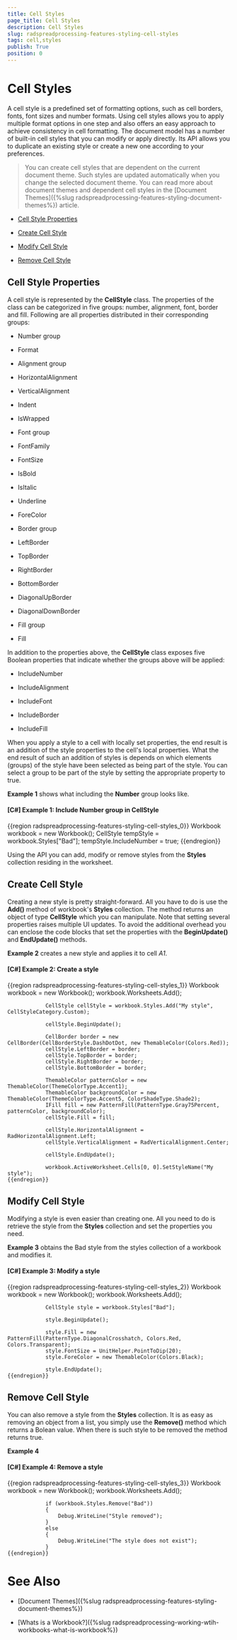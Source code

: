 ```yaml
---
title: Cell Styles
page_title: Cell Styles
description: Cell Styles
slug: radspreadprocessing-features-styling-cell-styles
tags: cell,styles
publish: True
position: 0
---
```


# Cell Styles



A cell style is a predefined set of formatting options, such as cell borders, fonts, font sizes and number formats. Using cell styles allows you to apply multiple format options in one step and also offers an easy approach to achieve consistency in cell formatting. The document model has a number of built-in cell styles that you can modify or apply directly. Its API allows you to duplicate an existing style or create a new one according to your preferences.
      

>You can create cell styles that are dependent on the current document theme. Such styles are updated automatically when you change the selected document theme. You can read more about document themes and dependent cell styles in the [Document Themes]({%slug radspreadprocessing-features-styling-document-themes%}) article.
        

* [Cell Style Properties](#cell-style-properties)

* [Create Cell Style](#create-cell-style)

* [Modify Cell Style](#modify-cell-style)

* [Remove Cell Style](#remove-cell-style)

## Cell Style Properties

A cell style is represented by the __CellStyle__ class. The properties of the class can be categorized in five groups: number, alignment, font, border and fill. Following are all properties distributed in their corresponding groups:
        

* Number group

* Format

* Alignment group

* HorizontalAlignment

* VerticalAlignment

* Indent

* IsWrapped

* Font group

* FontFamily

* FontSize

* IsBold

* IsItalic

* Underline

* ForeColor

* Border group

* LeftBorder

* TopBorder

* RightBorder

* BottomBorder

* DiagonalUpBorder

* DiagonalDownBorder

* Fill group

* Fill

In addition to the properties above, the __CellStyle__ class exposes five Boolean properties that indicate whether the groups above will be applied:
        

* IncludeNumber

* IncludeAlignment

* IncludeFont

* IncludeBorder

* IncludeFill

When you apply a style to a cell with locally set properties, the end result is an addition of the style properties to the cell's local properties. What the end result of such an addition of styles is depends on which elements (groups) of the style have been selected as being part of the style. You can select a group to be part of the style by setting the appropriate property to true.
        

__Example 1__ shows what including the __Number__ group looks like.
        

#### __[C#] Example 1: Include Number group in CellStyle__

{{region radspreadprocessing-features-styling-cell-styles_0}}
	            Workbook workbook = new Workbook();
	            CellStyle tempStyle = workbook.Styles["Bad"];
	            tempStyle.IncludeNumber = true;
	{{endregion}}



Using the API you can add, modify or remove styles from the __Styles__ collection residing in the worksheet.
        

## Create Cell Style

Creating a new style is pretty straight-forward. All you have to do is use the __Add()__ method of workbook's __Styles__ collection. The method returns an object of type __CellStyle__ which you can manipulate. Note that setting several properties raises multiple UI updates. To avoid the additional overhead you can enclose the code blocks that set the properties with the __BeginUpdate()__ and __EndUpdate()__ methods.
        

__Example 2__ creates a new style and applies it to cell *A1*.
        

#### __[C#] Example 2: Create a style__

{{region radspreadprocessing-features-styling-cell-styles_1}}
	            Workbook workbook = new Workbook();
	            workbook.Worksheets.Add();
	
	            CellStyle cellStyle = workbook.Styles.Add("My style", CellStyleCategory.Custom);
	
	            cellStyle.BeginUpdate();
	
	            CellBorder border = new CellBorder(CellBorderStyle.DashDotDot, new ThemableColor(Colors.Red));
	            cellStyle.LeftBorder = border;
	            cellStyle.TopBorder = border;
	            cellStyle.RightBorder = border;
	            cellStyle.BottomBorder = border;
	
	            ThemableColor patternColor = new ThemableColor(ThemeColorType.Accent1);
	            ThemableColor backgroundColor = new ThemableColor(ThemeColorType.Accent5, ColorShadeType.Shade2);
	            IFill fill = new PatternFill(PatternType.Gray75Percent, patternColor, backgroundColor);
	            cellStyle.Fill = fill;
	
	            cellStyle.HorizontalAlignment = RadHorizontalAlignment.Left;
	            cellStyle.VerticalAlignment = RadVerticalAlignment.Center;
	
	            cellStyle.EndUpdate();
	
	            workbook.ActiveWorksheet.Cells[0, 0].SetStyleName("My style");
	{{endregion}}



## Modify Cell Style

Modifying a style is even easier than creating one. All you need to do is retrieve the style from the __Styles__ collection and set the properties you need.
        

__Example 3__ obtains the Bad style from the styles collection of a workbook and modifies it.
        

#### __[C#] Example 3: Modify a style__

{{region radspreadprocessing-features-styling-cell-styles_2}}
	            Workbook workbook = new Workbook();
	            workbook.Worksheets.Add();
	
	            CellStyle style = workbook.Styles["Bad"];
	
	            style.BeginUpdate();
	
	            style.Fill = new PatternFill(PatternType.DiagonalCrosshatch, Colors.Red, Colors.Transparent);
	            style.FontSize = UnitHelper.PointToDip(20);
	            style.ForeColor = new ThemableColor(Colors.Black);
	
	            style.EndUpdate();
	{{endregion}}



## Remove Cell Style

You can also remove a style from the __Styles__ collection. It is as easy as removing an object from a list, you simply use the __Remove()__ method which returns a Bolean value. When there is such style to be removed the method returns true.
        

__Example 4__

#### __[C#] Example 4: Remove a style__

{{region radspreadprocessing-features-styling-cell-styles_3}}
	            Workbook workbook = new Workbook();
	            workbook.Worksheets.Add();
	
	            if (workbook.Styles.Remove("Bad"))
	            {
	                Debug.WriteLine("Style removed");
	            }
	            else
	            {
	                Debug.WriteLine("The style does not exist");
	            }
	{{endregion}}



# See Also

 * [Document Themes]({%slug radspreadprocessing-features-styling-document-themes%})

 * [Whats is a Workbook?]({%slug radspreadprocessing-working-wtih-workbooks-what-is-workbook%})
